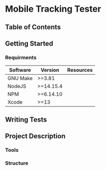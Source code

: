 # Mobile Tracking Tester 

## Table of Contents


## Getting Started

### Requirments

|Software |Version   |Resources |
|---------|----------|----------|
|GNU Make |>=3.81    |          |
|NodeJS   |>=14.15.4 |          |
|NPM      |>=6.14.10 |          |
|Xcode    |>=13      |          |

## Writing Tests


## Project Description

### Tools

### Structure

